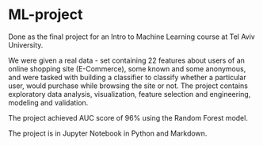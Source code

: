 # ML-project
Done as the final project for an Intro to Machine Learning course at Tel Aviv University.

We were given a real data - set containing 22 features about users of an online shopping site (E-Commerce), some known and some anonymous, and were tasked with building a classifier to classify whether a particular user, would purchase while browsing the site or not. The project contains exploratory data analysis, visualization, feature selection and engineering, modeling and validation.

The project achieved AUC score of 96% using the Random Forest model.

The project is in Jupyter Notebook in Python and Markdown.
